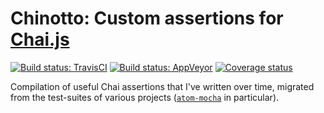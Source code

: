 Chinotto: Custom assertions for [Chai.js](https://www.chaijs.com)
=================================================================

[![Build status: TravisCI][TravisCI-badge]][TravisCI-link]
[![Build status: AppVeyor][AppVeyor-badge]][AppVeyor-link]
[![Coverage status][Coverage-badge]][Coverage-link]

Compilation of useful Chai assertions that I've written over time,
migrated from the test-suites of various projects ([`atom-mocha`][]
in particular).


<!-- Referenced links -->
[`atom-mocha`]: https://github.com/Alhadis/Atom-Mocha/blob/dec4a46c/docs/extensions.md
[AppVeyor-badge]: https://ci.appveyor.com/api/projects/status/6cx2pnqvgc8g50q0?svg=true
[AppVeyor-link]:  https://ci.appveyor.com/project/Alhadis/Chinotto
[TravisCI-badge]: https://travis-ci.org/Alhadis/Chinotto.svg?branch=master
[TravisCI-link]:  https://travis-ci.org/Alhadis/Chinotto
[Coverage-badge]: https://img.shields.io/coveralls/Alhadis/Chinotto.svg
[Coverage-link]:  https://coveralls.io/github/Alhadis/Chinotto?branch=master
